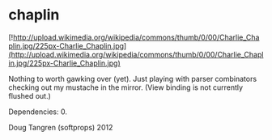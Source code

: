 # chaplin

[!http://upload.wikimedia.org/wikipedia/commons/thumb/0/00/Charlie_Chaplin.jpg/225px-Charlie_Chaplin.jpg](http://upload.wikimedia.org/wikipedia/commons/thumb/0/00/Charlie_Chaplin.jpg/225px-Charlie_Chaplin.jpg)

Nothing to worth gawking over (yet). Just playing with parser combinators checking out my mustache in the mirror. (View binding is not currently flushed out.)

Dependencies: 0.

Doug Tangren (softprops) 2012
